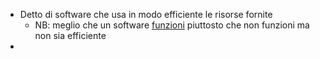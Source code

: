 - Detto di software che usa in modo efficiente le risorse fornite
	- NB: meglio che un software [funzioni]([[Funzionare]]) piuttosto che non funzioni ma non sia efficiente
-